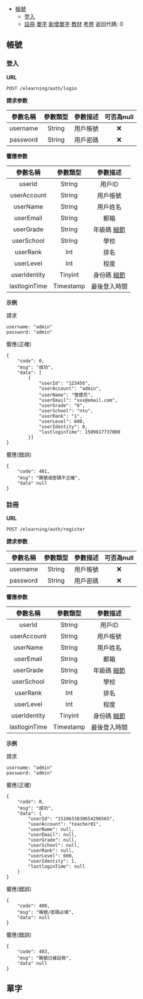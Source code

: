 + [帳號](#帳號)
    + [登入](#登入)
    + [註冊](#註冊)
[單字](#單字)
    [新增單字](#新增單字)
[教材](#教材)
[考卷](#考卷)
返回代碼: 0

## 帳號

### 登入

**URL**

```
POST /elearning/auth/login
```

**請求参数**

| 參數名稱 | 參數類型 | 參數描述 | 可否為null |
| :-: | :-: | :-: | :-: |
| username | String | 用戶帳號 | :x: |
| password | String | 用戶密碼 | :x: |

**響應参数**

| 參數名稱 | 參數類型 | 參數描述 |
| :-: | :-: | :-: |
| userId | String | 用戶ID |
| userAccount | String | 用戶帳號 |
| userName | String | 用戶姓名 |
| userEmail | String | 郵箱 |
| userGrade | String | 年級碼 [細節](#) |
| userSchool | String | 學校 |
| userRank | Int | 排名 |
| userLevel | Int | 程度 |
| userIdentity | Tinyint | 身份碼 [細節](#) |
| lastloginTime | Timestamp | 最後登入時間 |

**示例**

請求

```
username: "admin"
password: "admin"
```

響應(正確)

```
{
    "code": 0,
    "msg": "成功",
    "data": [
        {
            "userId": "123456",
            "userAccount": "admin",
            "userName": "管理员",
            "userEmail": "xxx@email.com",
            "userGrade": "6",
            "userSchool": "ntu",
            "userRank": "1",
            "userLevel": 600,
            "userIdentity": 0,
            "lastloginTime": 1509617737000
        }]
}
```

響應(錯誤)

```
{
    "code": 401,
    "msg": "賬號或密碼不正確",
    "data" null
}
```

### 註冊

**URL**

```
POST /elearning/auth/register
```

**請求参数**

| 參數名稱 | 參數類型 | 參數描述 | 可否為null |
| :-: | :-: | :-: | :-: |
| username | String | 用戶帳號 | :x: |
| password | String | 用戶密碼 | :x: |

**響應参数**

| 參數名稱 | 參數類型 | 參數描述 |
| :-: | :-: | :-: |
| userId | String | 用戶ID |
| userAccount | String | 用戶帳號 |
| userName | String | 用戶姓名 |
| userEmail | String | 郵箱 |
| userGrade | String | 年級碼 [細節](#) |
| userSchool | String | 學校 |
| userRank | Int | 排名 |
| userLevel | Int | 程度 |
| userIdentity | Tinyint | 身份碼 [細節](#) |
| lastloginTime | Timestamp | 最後登入時間 |

**示例**

請求

```
username: "admin"
password: "admin"
```

響應(正確)

```
{
    "code": 0,
    "msg": "成功",
    "data": {
        "userId": "1510633838654296565",
        "userAccount": "teacher01",
        "userName": null,
        "userEmail": null,
        "userGrade": null,
        "userSchool": null,
        "userRank": null,
        "userLevel": 600,
        "userIdentity": 1,
        "lastloginTime": null
    }
}
```

響應(錯誤)

```
{
    "code": 400,
    "msg": "帳號/密碼必填",
    "data": null
}

```

響應(錯誤)

```
{
    "code": 403,
    "msg": "賬號已被註冊",
    "data" null
}
```

## 單字
